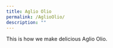 ```yaml
---
title: Aglio Olio
permalink: /AglioOlio/
description: ""
---
```

This is how we make delicious Aglio Olio.